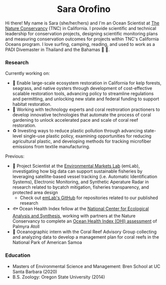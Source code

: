 <h1 align="center"> Sara Orofino </h1>

Hi there! My name is Sara (she/her/hers) and I'm an Ocean Scientist at [The Nature Conservancy](https://www.nature.org/en-us/about-us/where-we-work/united-states/california/) (TNC) in California. I provide scientific and technical leadership for conservation projects, designing scientific monitoring plans and measuring conservation outcomes for projects within TNC's California Oceans program. I love surfing, camping, reading, and used to work as a PADI Divemaster in Thailand and the Bahamas :ocean: :diving_mask:. 

### Research 

Currently working on:   
- 🌱 Enable large-scale ecosystem restoration in California for kelp forests, seagrass, and native oysters through development of cost-effective scalable restoration tools, advancing policy to streamline regulations and permitting, and unlocking new state and federal funding to support habitat restoration. 
- 🪸 Working with technology experts and coral restroration practioners to develop innovative technologies that automate the process of coral gardening to unlock accelerated pace and scale of coral reef restoration.
- ♻️ Investing ways to reduce plastic pollution through advancing state-level single-use plastic policy, examining opportunities for reducing agricultural plastic, and developing methods for tracking microfiber emissions from textile manufacturing.

Previous:  
- 🔭 Project Scientist at the [Environmental Markets Lab](https://emlab.ucsb.edu/) (emLab), investigating how big data can support sustainable fisheries by leveraging satellite-based vessel tracking (i.e. Automatic Identification Systems), Electronic Monitoring, and Synthetic Aperature Radar in research related to bycatch mitigation, fisheries transparency, and protected area design   
  - Check out [emLab's GitHub](https://github.com/emlab-ucsb) for repositories related to our published research
- :fish: Ocean Health Index fellow at the [National Center for Ecological Analysis and Synthesis](https://www.nceas.ucsb.edu/), working with partners at the Nature Conservancy to complete an [Ocean Health Index (OHI) assessment](https://raw.githack.com/OHI-4site/pal-scores/master/documents/methods-results/Supplement.html) of Palmyra Atoll   
- :tropical_fish: Oceanographic intern with the Coral Reef Advisory Group collecting and analyzing data to develop a management plan for coral reefs in the National Park of American Samoa    

### Education

 - Masters of Environmental Science and Management: Bren School at UC Santa Barbara (2020)   
 - B.S. Zoology: Oregon State University (2014)   

<!--
**saraorofino/saraorofino** is a ✨ _special_ ✨ repository because its `README.md` (this file) appears on your GitHub profile.

Here are some ideas to get you started:
- 🔭 I’m currently working on ...
- 🌱 I’m currently learning ...
- 👯 I’m looking to collaborate on ...
- 🤔 I’m looking for help with ...
- 💬 Ask me about ...
- 📫 How to reach me: ...
- 😄 Pronouns: ...
- ⚡ Fun fact: ...
- :bird: Twitter: @slorofino
-->
